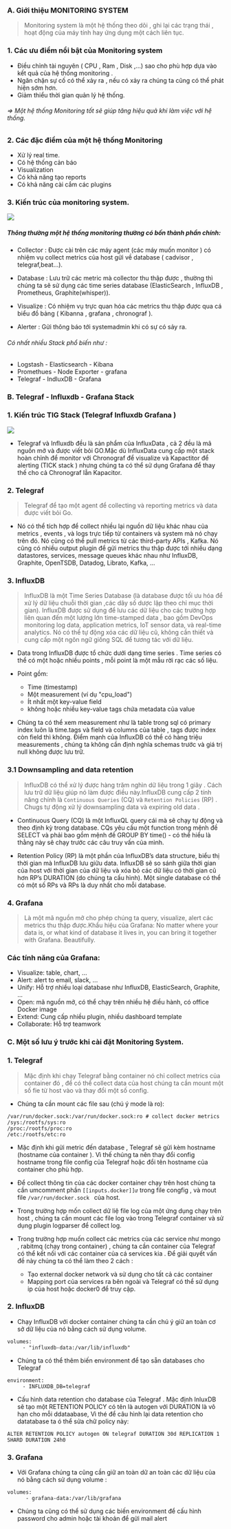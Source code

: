 ### A. Giới thiệu MONITORING SYSTEM

> Monitoring system là một hệ thống theo dõi , ghi lại các trạng thái , hoạt động của máy tính hay ứng dụng một cách liên tục.

### 1. Các ưu điểm nổi bật của Monitoring system 

- Điều chỉnh tài nguyên ( CPU , Ram , Disk ,...) sao cho phù hợp dựa vào kết quả của hệ thống monitoring .
- Ngăn chặn sự cố có thể xảy ra , nếu có xảy ra chúng ta cũng có thể phát hiện sớm hơn.
- Giảm thiểu thời gian quản lý hệ thống.

###### => Một hệ thống Monitoring tốt sẽ giúp tăng hiệu quả khi làm việc với hệ thống.

### 2. Các đặc điểm của một hệ thống Monitoring 

- Xử lý real time.
- Có hệ thống cản báo 
- Visualization
- Có khả năng tạo reports
- Có khả năng cài cắm các plugins

### 3. Kiến trúc của monitoring system.

![](../images/1.png)


##### Thông thường một hệ thống monitoring thường có bốn thành phần chính:

- Collector : Được cài trên các máy agent (các máy muốn monitor ) có nhiệm vụ collect metrics của host gửi về database
( cadvisor , telegraf,beat...).
- Database : Lưu trữ các metric mà collector thu thập được , thường thì chúng ta sẽ sử dụng các time series database
(ElasticSearch , InfluxDB , Prometheus, Graphite(whisper)). 

- Visualize : Có nhiệm vụ trực quan hóa các metrics thu thập được qua cá biểu đồ bảng ( Kibanna , grafana , chronograf ).
- Alerter : Gửi thông báo tới systemadmin khi có sự có sảy ra.

###### Có nhất nhiều Stack phổ biến như : 
- Logstash - Elasticsearch - Kibana
- Promethues - Node Exporter - grafana
- Telegraf - IndluxDB - Grafana	


### B. Telegraf - Influxdb - Grafana Stack
### 1. Kiến trúc TIG Stack (Telegraf Influxdb Grafana )

![](../images/2.png)

- Telegraf và Influxdb đều là sản phẩm của InfluxData , cả 2 đều là mã nguồn mở và được viết bỏi GO.Mặc dù InfluxData cung cấp một stack 
hoàn chỉnh để monitor với Chronograf để visualize và Kapactitor để alerting (TICK stack ) nhưng chúng ta có thể sử dụng Grafana để thay thế
cho cả Chronograf lẫn Kapacitor.

### 2. Telegraf 

> Telegraf để tạo một agent để collecting và reporting metrics và data được viết bỏi Go.

- Nó có thể tích hợp để collect nhiều lại nguồn dữ liệu khác nhau của metrics , events , và logs trực tiếp từ containers và system mà nó
chạy trên đó. Nó cũng có thể pull metrics từ các third-party APIs , Kafka. Nó cũng có nhiều output plugin để gửi metrics thu thập được tới 
nhiều dạng datastores, services, message queues khác nhau như  InfluxDB, Graphite, OpenTSDB, Datadog, Librato, Kafka, ...

### 3. InfluxDB 

> InfluxDB là một Time Series Database (là database được tối ưu hóa để xử lý dữ liệu chuỗi thời gian ,các dãy số dược lập theo chỉ mục thời gian).
InfluxDB được sử dụng để lưu các dữ liệu cho các trường hợp liên quan đến một lượng lớn time-stamped data , bao gồm DevOps monitoring log data, 
application metrics, IoT sensor data, và real-time analytics. Nó có thể tự động xóa các dữ liệu cũ, không cần thiết và cung cấp một ngôn ngữ 
giống SQL để tương tác với dữ liệu.

- Data trong InfluxDB được tổ chức dưới dạng time series . Time series có thể có một hoặc nhiều points , mỗi point là một mẫu rời rạc các số liệu.

- Point gồm:
	- Time (timestamp)
	- Một measurement (ví dụ "cpu_load")
	- Ít nhất một key-value field 
	- không hoặc nhiều key-value tags chứa metadata của value

- Chúng ta có thể xem measurement như là table trong sql có primary index luôn là time.tags và field và columns của table , tags được index còn 
field thì không. Điểm mạnh của InfluxDB có thể có hàng triệu measurements , chúng ta không cần định nghĩa schemas trước và giá trị null không được lưu trữ.


### 3.1 Downsampling and data retention 

> InfluxDB có thể xử lý được hàng trăm nghìn dữ liệu trong 1 giây . Cách lưu trữ dữ liệu giúp nó làm được điều này.InfluxDB cung cấp 2 tính năng 
chính là ` Continuous Queries ` (CQ) và ` Retention Policies ` (RP) . Chugs tự động xử lý downsampling data và expiring old data .

- Continuous Query (CQ) là một InfluxQL query cái mà sẽ chạy tự động và theo định kỳ trong database. CQs yêu cầu một function trong mệnh đề 
SELECT và phải bao gồm mệnh đề GROUP BY time() - có thể hiểu là thằng này sẽ chạy trước các câu truy vấn của mình.

- Retention Policy (RP) là một phần của InfluxDB’s data structure, biểu thị thời gian mà InfluxDB lưu giữu data. InfluxDB sẽ so sánh giữa 
thời gian của host với thời gian của dữ liệu và xóa bỏ các dữ liệu có thời gian cũ hơn RP’s DURATION (do chúng ta cấu hình). Một single 
database có thể có một số RPs và RPs là duy nhất cho mỗi database.


### 4. Grafana 

> Là một mã nguồn mở cho phép chúng ta query, visualize, alert các metrics thu thập được.Khẩu hiệu của Grafana:
No matter where your data is, or what kind of database it lives in, you can bring it together with Grafana. Beautifully.


### Các tính năng của Grafana:
- Visualize: table, chart, ...
- Alert: alert to email, slack, ...
- Unify: Hỗ trợ nhiều loại database như InfluxDB, ElasticSearch, Graphite, ...
- Open: mã nguồn mở, có thể chạy trên nhiều hệ điều hành, có office Docker image
- Extend: Cung cấp nhiều plugin, nhiều dashboard template
- Collaborate: Hỗ trợ teamwork


### C. Một số lưu ý trước khi cài đặt Monitoring System.

### 1. Telegraf 

> Mặc định khi chạy Telegraf bằng container nó chỉ collect metrics của container đó , để có thể collect data của host chúng ta cần mount một số fie từ host
vào và thay đổi một số config.

- Chúng ta cần mount các file sau (chú ý mode là ro):

```
/var/run/docker.sock:/var/run/docker.sock:ro # collect docker metrics
/sys:/rootfs/sys:ro
/proc:/rootfs/proc:ro
/etc:/rootfs/etc:ro
```
- Mặc định khi gửi metric đến database , Telegraf sẽ gửi kèm hostname (hostname của container ). Vì thế chúng ta nên thay đổi config hostname trong file config 
của Telegraf hoặc đổi tên hostname của container cho phù hợp.

- Để collect thông tin của các docker container chạy trên host chúng ta cần umcomment phần ` [[inputs.docker]]ư ` trong file congfig , và mout file `/var/run/docker.sock `
của host.

- Trong trường hợp mốn collect dữ liệ file log của một ứng dụng chạy trên host , chúng ta cần mount các file log vào trong Telegraf container và sử dụng plugin
logparser để collect log.

- Trong trường hợp muốn collect các metrics của các service như mongo , rabitmq (chạy trong container) , chúng ta cần container của Telegraf có thể kết nối với
các container của cá services kia . Để giải quyết vấn đề này chúng ta có thể làm theo 2 cách : 
	- Tạo external docker network và sử dụng cho tất cả các container 
	- Mapping port của services ra bên ngoài và Telegraf có thể sử dụng ip của host hoặc docker0 để truy cập.

### 2. InfluxDB 
- Chạy InfluxDB với docker container chúng ta cần chú ý giữ an toàn cơ sở dữ liệu của nó bằng cách sử dụng  volume.
```
volumes:
     - "influxdb-data:/var/lib/influxdb"
```
- Chúng ta có thể thêm biến environment để tạo sẵn databases cho Telegraf

```
environment:
     - INFLUXDB_DB=telegraf
```

- Cấu hình data retention cho database của Telegraf . Mặc định InluxDB sẽ tạo một RETENTION POLICY có tên là autogen với DURATION là vô hạn cho  mỗi ddataabase,
Vì thé để câu hình lại data retention cho datatabase ta ó thể sửa chữ policy này: 

` ALTER RETENTION POLICY autogen ON telegraf DURATION 30d REPLICATION 1 SHARD DURATION 24h0 `

### 3. Grafana 

- Với Grafana chúng ta cũng cần giữ an toàn dữ an toàn các dữ liệu của nó bằng cách sử dụng volume : 

```
volumes:
      - grafana-data:/var/lib/grafana
```

- Chúng ta cũng có thể sử dụng các biến environment để cấu hình password cho admin hoặc tài khoản để gửi mail alert






































